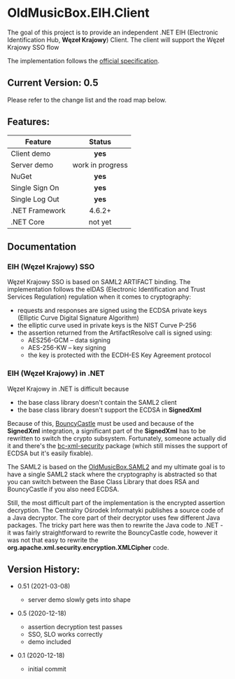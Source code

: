 # OldMusicBox.EIH.Client

The goal of this project is to provide an independent .NET EIH (Electronic Identification Hub, **Węzeł Krajowy**) Client. 
The client will support the Węzeł Krajowy SSO flow

The implementation follows the 
[official specification](https://mc.bip.gov.pl/interoperacyjnosc-mc/wezel-krajowy-dokumentacja-dotyczaca-integracji-z-wezlem-krajowym.html).

## Current Version: 0.5

Please refer to the change list and the road map below.

## Features:

|  Feature  | Status |
|----|:---:|
|Client demo|**yes**|
|Server demo|work in progress|
|NuGet|**yes**|
|Single Sign On|**yes**|
|Single Log Out|**yes**|
|.NET Framework|4.6.2+|
|.NET Core|not yet|

## Documentation

### EIH (Węzeł Krajowy) SSO

Węzeł Krajowy SSO is based on SAML2 ARTIFACT binding. The implementation follows the eIDAS (Electronic Identification and Trust Services Regulation) regulation when it comes to cryptography:

* requests and responses are signed using the ECDSA private keys 
(Elliptic Curve Digital Signature Algorithm)
* the elliptic curve used in private keys is the 
NIST Curve P-256
* the assertion returned from the ArtifactResolve call is signed using:
   * AES256-GCM – data signing
   * AES-256-KW – key signing
   * the key is protected with the ECDH-ES Key Agreement protocol

### EIH (Węzeł Krajowy) in .NET

Węzeł Krajowy in .NET is difficult because

* the base class library doesn't contain the SAML2 client
* the base class library doesn't support the ECDSA in **SignedXml**

Because of this, [BouncyCastle](https://github.com/bcgit/bc-csharp) must be used and because of the **SignedXml** integration, a significant part of the **SignedXml** has to be rewritten to switch the crypto subsystem. Fortunately, someone actually did it and there's the [bc-xml-security](https://github.com/kmvi/bc-xml-security) package (which still misses the support of ECDSA but it's easily fixable).

The SAML2 is based on the [OldMusicBox.SAML2](https://github.com/wzychla/OldMusicBox.Saml2) and my ultimate goal is to have a single SAML2 stack where the cryptography is abstracted so that you can switch between the Base Class Library that does RSA and BouncyCastle if you also need ECDSA.

Still, the most difficult part of the implementation is the encrypted assertion decryption. The Centralny Ośrodek Informatyki publishes a source code of a Java decryptor. The core part of their decryptor uses few different Java packages. The tricky part here
was then to rewrite the Java code to .NET - it was fairly
straightforward to rewrite the BouncyCastle code, however
it was not that easy to rewrite the **org.apache.xml.security.encryption.XMLCipher** code. 

## Version History:

* 0.51 (2021-03-08)
    * server demo slowly gets into shape

* 0.5 (2020-12-18)
    * assertion decryption test passes
    * SSO, SLO works correctly
    * demo included

* 0.1 (2020-12-18)
    * initial commit

